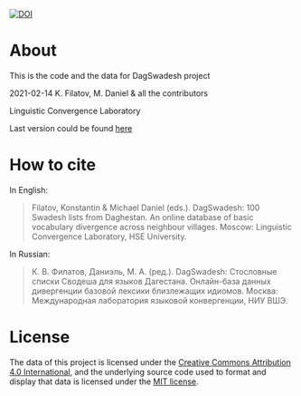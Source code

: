[![DOI](https://zenodo.org/badge/313318657.svg)](https://zenodo.org/badge/latestdoi/313318657)

# About
This is the code and the data for DagSwadesh project 

2021-02-14 K. Filatov, M. Daniel & all the contributors

Linguistic Convergence Laboratory

Last version could be found [here](https://github.com/LingConLab/dagswadesh/blob/master/README.md)
# How to cite

In English: 
>Filatov, Konstantin & Michael Daniel (eds.). DagSwadesh: 100 Swadesh lists from Daghestan. An online database of basic vocabulary divergence across neighbour villages. Moscow: Linguistic Convergence Laboratory, HSE University. 

In Russian: 
>К. В. Филатов, Даниэль, М. А. (ред.). DagSwadesh: Стословные списки Сводеша для языков Дагестана. Онлайн-база данных дивергенции базовой лексики близлежащих идиомов. Москва: Международная лаборатория языковой конвергенции, НИУ ВШЭ.

# License

The data of this project is licensed under the [Creative Commons Attribution 4.0 International](https://creativecommons.org/licenses/by/4.0/), and the underlying source code used to format and display that data is licensed under the [MIT license](https://github.com/github/choosealicense.com/blob/gh-pages/LICENSE.md).
